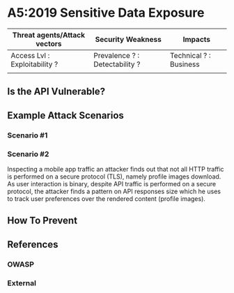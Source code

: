 A5:2019 Sensitive Data Exposure
===============================

| Threat agents/Attack vectors | Security Weakness | Impacts |
| -- | -- | -- |
| Access Lvl : Exploitability ? | Prevalence ? : Detectability ? | Technical ? : Business |
| | | |

## Is the API Vulnerable?

## Example Attack Scenarios

### Scenario #1

### Scenario #2

Inspecting a mobile app traffic an attacker finds out that not all HTTP traffic
is performed on a secure protocol (TLS), namely profile images download. As user
interaction is binary, despite API traffic is performed on a secure protocol,
the attacker finds a pattern on API responses size which he uses to track user
preferences over the rendered content (profile images).

## How To Prevent

## References

### OWASP

### External
